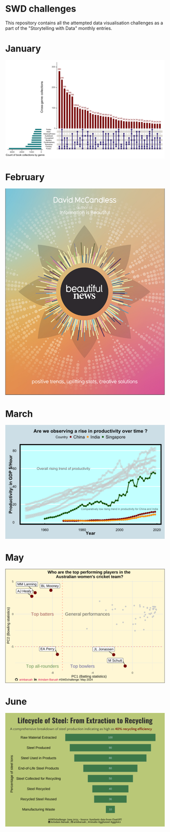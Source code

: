# SWD challenges
This repository contains all the attempted data visualisation challenges as a part of the "Storytelling with Data" monthly entries.

# January


![](https://github.com/arinbaruah/SWD_challenges/blob/main/January/Jan_challenge.png)

# February

![](https://github.com/arinbaruah/SWD_challenges/blob/main/February/beautiful_news.png)

# March

![](https://github.com/arinbaruah/SWD_challenges/blob/main/March/work_hours_files/figure-html/fig-plot4-1.png)

# May

![](https://github.com/arinbaruah/SWD_challenges/blob/main/May/high-dimension-analysis_files/figure-html/fig-pcaplayer-1.png)

# June

![](June/index_files/figure-html/unnamed-chunk-2-1.png)
